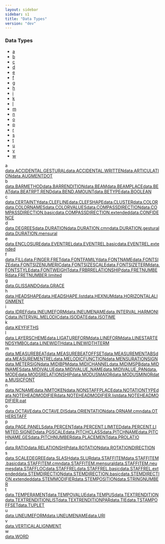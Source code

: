 ```yaml
---
layout: sidebar
sidebar: s1
title: "Data Types"
version: "dev"
---
```

<div class="specPage overview">
   <h3>Data Types</h3>
   <div class="letterSelection">
      <ul class="pagination">
         <li class="page-item"><a href="#letterFacet_a">a</a></li>
         <li class="page-item"><a href="#letterFacet_b">b</a></li>
         <li class="page-item"><a href="#letterFacet_c">c</a></li>
         <li class="page-item"><a href="#letterFacet_d">d</a></li>
         <li class="page-item"><a href="#letterFacet_e">e</a></li>
         <li class="page-item"><a href="#letterFacet_f">f</a></li>
         <li class="page-item"><a href="#letterFacet_g">g</a></li>
         <li class="page-item"><a href="#letterFacet_h">h</a></li>
         <li class="page-item"><a href="#letterFacet_i">i</a></li>
         <li class="page-item"><a href="#letterFacet_k">k</a></li>
         <li class="page-item"><a href="#letterFacet_l">l</a></li>
         <li class="page-item"><a href="#letterFacet_m">m</a></li>
         <li class="page-item"><a href="#letterFacet_n">n</a></li>
         <li class="page-item"><a href="#letterFacet_o">o</a></li>
         <li class="page-item"><a href="#letterFacet_p">p</a></li>
         <li class="page-item"><a href="#letterFacet_r">r</a></li>
         <li class="page-item"><a href="#letterFacet_s">s</a></li>
         <li class="page-item"><a href="#letterFacet_t">t</a></li>
         <li class="page-item"><a href="#letterFacet_u">u</a></li>
         <li class="page-item"><a href="#letterFacet_v">v</a></li>
         <li class="page-item"><a href="#letterFacet_w">w</a></li>
      </ul>
   </div>
   <div class="facet letter overview" id="letterFacet_a">
      <div class="label">a</div>
      <div class="statement compact list"><a class="overviewLink datatype" data-initial="a" data-ident="data.ACCIDENTAL.GESTURAL" href="{{ site.baseurl }}/{{ page.version }}/data-types/data.accidental.gestural.html">data.ACCIDENTAL.GESTURAL</a><a class="overviewLink datatype" data-initial="a" data-ident="data.ACCIDENTAL.WRITTEN" href="{{ site.baseurl }}/{{ page.version }}/data-types/data.accidental.written.html">data.ACCIDENTAL.WRITTEN</a><a class="overviewLink datatype" data-initial="a" data-ident="data.ARTICULATION" href="{{ site.baseurl }}/{{ page.version }}/data-types/data.articulation.html">data.ARTICULATION</a><a class="overviewLink datatype" data-initial="a" data-ident="data.AUGMENTDOT" href="{{ site.baseurl }}/{{ page.version }}/data-types/data.augmentdot.html">data.AUGMENTDOT</a></div>
   </div>
   <div class="facet letter overview" id="letterFacet_b">
      <div class="label">b</div>
      <div class="statement compact list"><a class="overviewLink datatype" data-initial="b" data-ident="data.BARMETHOD" href="{{ site.baseurl }}/{{ page.version }}/data-types/data.barmethod.html">data.BARMETHOD</a><a class="overviewLink datatype" data-initial="b" data-ident="data.BARRENDITION" href="{{ site.baseurl }}/{{ page.version }}/data-types/data.barrendition.html">data.BARRENDITION</a><a class="overviewLink datatype" data-initial="b" data-ident="data.BEAM" href="{{ site.baseurl }}/{{ page.version }}/data-types/data.beam.html">data.BEAM</a><a class="overviewLink datatype" data-initial="b" data-ident="data.BEAMPLACE" href="{{ site.baseurl }}/{{ page.version }}/data-types/data.beamplace.html">data.BEAMPLACE</a><a class="overviewLink datatype" data-initial="b" data-ident="data.BEAT" href="{{ site.baseurl }}/{{ page.version }}/data-types/data.beat.html">data.BEAT</a><a class="overviewLink datatype" data-initial="b" data-ident="data.BEATRPT.REND" href="{{ site.baseurl }}/{{ page.version }}/data-types/data.beatrpt.rend.html">data.BEATRPT.REND</a><a class="overviewLink datatype" data-initial="b" data-ident="data.BEND.AMOUNT" href="{{ site.baseurl }}/{{ page.version }}/data-types/data.bend.amount.html">data.BEND.AMOUNT</a><a class="overviewLink datatype" data-initial="b" data-ident="data.BETYPE" href="{{ site.baseurl }}/{{ page.version }}/data-types/data.betype.html">data.BETYPE</a><a class="overviewLink datatype" data-initial="b" data-ident="data.BOOLEAN" href="{{ site.baseurl }}/{{ page.version }}/data-types/data.boolean.html">data.BOOLEAN</a></div>
   </div>
   <div class="facet letter overview" id="letterFacet_c">
      <div class="label">c</div>
      <div class="statement compact list"><a class="overviewLink datatype" data-initial="c" data-ident="data.CERTAINTY" href="{{ site.baseurl }}/{{ page.version }}/data-types/data.certainty.html">data.CERTAINTY</a><a class="overviewLink datatype" data-initial="c" data-ident="data.CLEFLINE" href="{{ site.baseurl }}/{{ page.version }}/data-types/data.clefline.html">data.CLEFLINE</a><a class="overviewLink datatype" data-initial="c" data-ident="data.CLEFSHAPE" href="{{ site.baseurl }}/{{ page.version }}/data-types/data.clefshape.html">data.CLEFSHAPE</a><a class="overviewLink datatype" data-initial="c" data-ident="data.CLUSTER" href="{{ site.baseurl }}/{{ page.version }}/data-types/data.cluster.html">data.CLUSTER</a><a class="overviewLink datatype" data-initial="c" data-ident="data.COLOR" href="{{ site.baseurl }}/{{ page.version }}/data-types/data.color.html">data.COLOR</a><a class="overviewLink datatype" data-initial="c" data-ident="data.COLORNAMES" href="{{ site.baseurl }}/{{ page.version }}/data-types/data.colornames.html">data.COLORNAMES</a><a class="overviewLink datatype" data-initial="c" data-ident="data.COLORVALUES" href="{{ site.baseurl }}/{{ page.version }}/data-types/data.colorvalues.html">data.COLORVALUES</a><a class="overviewLink datatype" data-initial="c" data-ident="data.COMPASSDIRECTION" href="{{ site.baseurl }}/{{ page.version }}/data-types/data.compassdirection.html">data.COMPASSDIRECTION</a><a class="overviewLink datatype" data-initial="c" data-ident="data.COMPASSDIRECTION.basic" href="{{ site.baseurl }}/{{ page.version }}/data-types/data.compassdirection.basic.html">data.COMPASSDIRECTION.basic</a><a class="overviewLink datatype" data-initial="c" data-ident="data.COMPASSDIRECTION.extended" href="{{ site.baseurl }}/{{ page.version }}/data-types/data.compassdirection.extended.html">data.COMPASSDIRECTION.extended</a><a class="overviewLink datatype" data-initial="c" data-ident="data.CONFIDENCE" href="{{ site.baseurl }}/{{ page.version }}/data-types/data.confidence.html">data.CONFIDENCE</a></div>
   </div>
   <div class="facet letter overview" id="letterFacet_d">
      <div class="label">d</div>
      <div class="statement compact list"><a class="overviewLink datatype" data-initial="d" data-ident="data.DEGREES" href="{{ site.baseurl }}/{{ page.version }}/data-types/data.degrees.html">data.DEGREES</a><a class="overviewLink datatype" data-initial="d" data-ident="data.DURATION" href="{{ site.baseurl }}/{{ page.version }}/data-types/data.duration.html">data.DURATION</a><a class="overviewLink datatype" data-initial="d" data-ident="data.DURATION.cmn" href="{{ site.baseurl }}/{{ page.version }}/data-types/data.duration.cmn.html">data.DURATION.cmn</a><a class="overviewLink datatype" data-initial="d" data-ident="data.DURATION.gestural" href="{{ site.baseurl }}/{{ page.version }}/data-types/data.duration.gestural.html">data.DURATION.gestural</a><a class="overviewLink datatype" data-initial="d" data-ident="data.DURATION.mensural" href="{{ site.baseurl }}/{{ page.version }}/data-types/data.duration.mensural.html">data.DURATION.mensural</a></div>
   </div>
   <div class="facet letter overview" id="letterFacet_e">
      <div class="label">e</div>
      <div class="statement compact list"><a class="overviewLink datatype" data-initial="e" data-ident="data.ENCLOSURE" href="{{ site.baseurl }}/{{ page.version }}/data-types/data.enclosure.html">data.ENCLOSURE</a><a class="overviewLink datatype" data-initial="e" data-ident="data.EVENTREL" href="{{ site.baseurl }}/{{ page.version }}/data-types/data.eventrel.html">data.EVENTREL</a><a class="overviewLink datatype" data-initial="e" data-ident="data.EVENTREL.basic" href="{{ site.baseurl }}/{{ page.version }}/data-types/data.eventrel.basic.html">data.EVENTREL.basic</a><a class="overviewLink datatype" data-initial="e" data-ident="data.EVENTREL.extended" href="{{ site.baseurl }}/{{ page.version }}/data-types/data.eventrel.extended.html">data.EVENTREL.extended</a></div>
   </div>
   <div class="facet letter overview" id="letterFacet_f">
      <div class="label">f</div>
      <div class="statement compact list"><a class="overviewLink datatype" data-initial="f" data-ident="data.FILL" href="{{ site.baseurl }}/{{ page.version }}/data-types/data.fill.html">data.FILL</a><a class="overviewLink datatype" data-initial="f" data-ident="data.FINGER.FRET" href="{{ site.baseurl }}/{{ page.version }}/data-types/data.finger.fret.html">data.FINGER.FRET</a><a class="overviewLink datatype" data-initial="f" data-ident="data.FONTFAMILY" href="{{ site.baseurl }}/{{ page.version }}/data-types/data.fontfamily.html">data.FONTFAMILY</a><a class="overviewLink datatype" data-initial="f" data-ident="data.FONTNAME" href="{{ site.baseurl }}/{{ page.version }}/data-types/data.fontname.html">data.FONTNAME</a><a class="overviewLink datatype" data-initial="f" data-ident="data.FONTSIZE" href="{{ site.baseurl }}/{{ page.version }}/data-types/data.fontsize.html">data.FONTSIZE</a><a class="overviewLink datatype" data-initial="f" data-ident="data.FONTSIZENUMERIC" href="{{ site.baseurl }}/{{ page.version }}/data-types/data.fontsizenumeric.html">data.FONTSIZENUMERIC</a><a class="overviewLink datatype" data-initial="f" data-ident="data.FONTSIZESCALE" href="{{ site.baseurl }}/{{ page.version }}/data-types/data.fontsizescale.html">data.FONTSIZESCALE</a><a class="overviewLink datatype" data-initial="f" data-ident="data.FONTSIZETERM" href="{{ site.baseurl }}/{{ page.version }}/data-types/data.fontsizeterm.html">data.FONTSIZETERM</a><a class="overviewLink datatype" data-initial="f" data-ident="data.FONTSTYLE" href="{{ site.baseurl }}/{{ page.version }}/data-types/data.fontstyle.html">data.FONTSTYLE</a><a class="overviewLink datatype" data-initial="f" data-ident="data.FONTWEIGHT" href="{{ site.baseurl }}/{{ page.version }}/data-types/data.fontweight.html">data.FONTWEIGHT</a><a class="overviewLink datatype" data-initial="f" data-ident="data.FRBRRELATIONSHIP" href="{{ site.baseurl }}/{{ page.version }}/data-types/data.frbrrelationship.html">data.FRBRRELATIONSHIP</a><a class="overviewLink datatype" data-initial="f" data-ident="data.FRETNUMBER" href="{{ site.baseurl }}/{{ page.version }}/data-types/data.fretnumber.html">data.FRETNUMBER</a><a class="overviewLink datatype" data-initial="f" data-ident="data.FRETNUMBER.limited" href="{{ site.baseurl }}/{{ page.version }}/data-types/data.fretnumber.limited.html">data.FRETNUMBER.limited</a></div>
   </div>
   <div class="facet letter overview" id="letterFacet_g">
      <div class="label">g</div>
      <div class="statement compact list"><a class="overviewLink datatype" data-initial="g" data-ident="data.GLISSANDO" href="{{ site.baseurl }}/{{ page.version }}/data-types/data.glissando.html">data.GLISSANDO</a><a class="overviewLink datatype" data-initial="g" data-ident="data.GRACE" href="{{ site.baseurl }}/{{ page.version }}/data-types/data.grace.html">data.GRACE</a></div>
   </div>
   <div class="facet letter overview" id="letterFacet_h">
      <div class="label">h</div>
      <div class="statement compact list"><a class="overviewLink datatype" data-initial="h" data-ident="data.HEADSHAPE" href="{{ site.baseurl }}/{{ page.version }}/data-types/data.headshape.html">data.HEADSHAPE</a><a class="overviewLink datatype" data-initial="h" data-ident="data.HEADSHAPE.list" href="{{ site.baseurl }}/{{ page.version }}/data-types/data.headshape.list.html">data.HEADSHAPE.list</a><a class="overviewLink datatype" data-initial="h" data-ident="data.HEXNUM" href="{{ site.baseurl }}/{{ page.version }}/data-types/data.hexnum.html">data.HEXNUM</a><a class="overviewLink datatype" data-initial="h" data-ident="data.HORIZONTALALIGNMENT" href="{{ site.baseurl }}/{{ page.version }}/data-types/data.horizontalalignment.html">data.HORIZONTALALIGNMENT</a></div>
   </div>
   <div class="facet letter overview" id="letterFacet_i">
      <div class="label">i</div>
      <div class="statement compact list"><a class="overviewLink datatype" data-initial="i" data-ident="data.IDREF" href="{{ site.baseurl }}/{{ page.version }}/data-types/data.idref.html">data.IDREF</a><a class="overviewLink datatype" data-initial="i" data-ident="data.INEUMEFORM" href="{{ site.baseurl }}/{{ page.version }}/data-types/data.ineumeform.html">data.INEUMEFORM</a><a class="overviewLink datatype" data-initial="i" data-ident="data.INEUMENAME" href="{{ site.baseurl }}/{{ page.version }}/data-types/data.ineumename.html">data.INEUMENAME</a><a class="overviewLink datatype" data-initial="i" data-ident="data.INTERVAL.HARMONIC" href="{{ site.baseurl }}/{{ page.version }}/data-types/data.interval.harmonic.html">data.INTERVAL.HARMONIC</a><a class="overviewLink datatype" data-initial="i" data-ident="data.INTERVAL.MELODIC" href="{{ site.baseurl }}/{{ page.version }}/data-types/data.interval.melodic.html">data.INTERVAL.MELODIC</a><a class="overviewLink datatype" data-initial="i" data-ident="data.ISODATE" href="{{ site.baseurl }}/{{ page.version }}/data-types/data.isodate.html">data.ISODATE</a><a class="overviewLink datatype" data-initial="i" data-ident="data.ISOTIME" href="{{ site.baseurl }}/{{ page.version }}/data-types/data.isotime.html">data.ISOTIME</a></div>
   </div>
   <div class="facet letter overview" id="letterFacet_k">
      <div class="label">k</div>
      <div class="statement compact list"><a class="overviewLink datatype" data-initial="k" data-ident="data.KEYFIFTHS" href="{{ site.baseurl }}/{{ page.version }}/data-types/data.keyfifths.html">data.KEYFIFTHS</a></div>
   </div>
   <div class="facet letter overview" id="letterFacet_l">
      <div class="label">l</div>
      <div class="statement compact list"><a class="overviewLink datatype" data-initial="l" data-ident="data.LAYERSCHEME" href="{{ site.baseurl }}/{{ page.version }}/data-types/data.layerscheme.html">data.LAYERSCHEME</a><a class="overviewLink datatype" data-initial="l" data-ident="data.LIGATUREFORM" href="{{ site.baseurl }}/{{ page.version }}/data-types/data.ligatureform.html">data.LIGATUREFORM</a><a class="overviewLink datatype" data-initial="l" data-ident="data.LINEFORM" href="{{ site.baseurl }}/{{ page.version }}/data-types/data.lineform.html">data.LINEFORM</a><a class="overviewLink datatype" data-initial="l" data-ident="data.LINESTARTENDSYMBOL" href="{{ site.baseurl }}/{{ page.version }}/data-types/data.linestartendsymbol.html">data.LINESTARTENDSYMBOL</a><a class="overviewLink datatype" data-initial="l" data-ident="data.LINEWIDTH" href="{{ site.baseurl }}/{{ page.version }}/data-types/data.linewidth.html">data.LINEWIDTH</a><a class="overviewLink datatype" data-initial="l" data-ident="data.LINEWIDTHTERM" href="{{ site.baseurl }}/{{ page.version }}/data-types/data.linewidthterm.html">data.LINEWIDTHTERM</a></div>
   </div>
   <div class="facet letter overview" id="letterFacet_m">
      <div class="label">m</div>
      <div class="statement compact list"><a class="overviewLink datatype" data-initial="m" data-ident="data.MEASUREBEAT" href="{{ site.baseurl }}/{{ page.version }}/data-types/data.measurebeat.html">data.MEASUREBEAT</a><a class="overviewLink datatype" data-initial="m" data-ident="data.MEASUREBEATOFFSET" href="{{ site.baseurl }}/{{ page.version }}/data-types/data.measurebeatoffset.html">data.MEASUREBEATOFFSET</a><a class="overviewLink datatype" data-initial="m" data-ident="data.MEASUREMENTABS" href="{{ site.baseurl }}/{{ page.version }}/data-types/data.measurementabs.html">data.MEASUREMENTABS</a><a class="overviewLink datatype" data-initial="m" data-ident="data.MEASUREMENTREL" href="{{ site.baseurl }}/{{ page.version }}/data-types/data.measurementrel.html">data.MEASUREMENTREL</a><a class="overviewLink datatype" data-initial="m" data-ident="data.MELODICFUNCTION" href="{{ site.baseurl }}/{{ page.version }}/data-types/data.melodicfunction.html">data.MELODICFUNCTION</a><a class="overviewLink datatype" data-initial="m" data-ident="data.MENSURATIONSIGN" href="{{ site.baseurl }}/{{ page.version }}/data-types/data.mensurationsign.html">data.MENSURATIONSIGN</a><a class="overviewLink datatype" data-initial="m" data-ident="data.METERSIGN" href="{{ site.baseurl }}/{{ page.version }}/data-types/data.metersign.html">data.METERSIGN</a><a class="overviewLink datatype" data-initial="m" data-ident="data.MIDIBPM" href="{{ site.baseurl }}/{{ page.version }}/data-types/data.midibpm.html">data.MIDIBPM</a><a class="overviewLink datatype" data-initial="m" data-ident="data.MIDICHANNEL" href="{{ site.baseurl }}/{{ page.version }}/data-types/data.midichannel.html">data.MIDICHANNEL</a><a class="overviewLink datatype" data-initial="m" data-ident="data.MIDIMSPB" href="{{ site.baseurl }}/{{ page.version }}/data-types/data.midimspb.html">data.MIDIMSPB</a><a class="overviewLink datatype" data-initial="m" data-ident="data.MIDINAMES" href="{{ site.baseurl }}/{{ page.version }}/data-types/data.midinames.html">data.MIDINAMES</a><a class="overviewLink datatype" data-initial="m" data-ident="data.MIDIVALUE" href="{{ site.baseurl }}/{{ page.version }}/data-types/data.midivalue.html">data.MIDIVALUE</a><a class="overviewLink datatype" data-initial="m" data-ident="data.MIDIVALUE_NAME" href="{{ site.baseurl }}/{{ page.version }}/data-types/data.midivalue_name.html">data.MIDIVALUE_NAME</a><a class="overviewLink datatype" data-initial="m" data-ident="data.MIDIVALUE_PAN" href="{{ site.baseurl }}/{{ page.version }}/data-types/data.midivalue_pan.html">data.MIDIVALUE_PAN</a><a class="overviewLink datatype" data-initial="m" data-ident="data.MODE" href="{{ site.baseurl }}/{{ page.version }}/data-types/data.mode.html">data.MODE</a><a class="overviewLink datatype" data-initial="m" data-ident="data.MODSRELATIONSHIP" href="{{ site.baseurl }}/{{ page.version }}/data-types/data.modsrelationship.html">data.MODSRELATIONSHIP</a><a class="overviewLink datatype" data-initial="m" data-ident="data.MODUSMAIOR" href="{{ site.baseurl }}/{{ page.version }}/data-types/data.modusmaior.html">data.MODUSMAIOR</a><a class="overviewLink datatype" data-initial="m" data-ident="data.MODUSMINOR" href="{{ site.baseurl }}/{{ page.version }}/data-types/data.modusminor.html">data.MODUSMINOR</a><a class="overviewLink datatype" data-initial="m" data-ident="data.MUSICFONT" href="{{ site.baseurl }}/{{ page.version }}/data-types/data.musicfont.html">data.MUSICFONT</a></div>
   </div>
   <div class="facet letter overview" id="letterFacet_n">
      <div class="label">n</div>
      <div class="statement compact list"><a class="overviewLink datatype" data-initial="n" data-ident="data.NCNAME" href="{{ site.baseurl }}/{{ page.version }}/data-types/data.ncname.html">data.NCNAME</a><a class="overviewLink datatype" data-initial="n" data-ident="data.NMTOKEN" href="{{ site.baseurl }}/{{ page.version }}/data-types/data.nmtoken.html">data.NMTOKEN</a><a class="overviewLink datatype" data-initial="n" data-ident="data.NONSTAFFPLACE" href="{{ site.baseurl }}/{{ page.version }}/data-types/data.nonstaffplace.html">data.NONSTAFFPLACE</a><a class="overviewLink datatype" data-initial="n" data-ident="data.NOTATIONTYPE" href="{{ site.baseurl }}/{{ page.version }}/data-types/data.notationtype.html">data.NOTATIONTYPE</a><a class="overviewLink datatype" data-initial="n" data-ident="data.NOTEHEADMODIFIER" href="{{ site.baseurl }}/{{ page.version }}/data-types/data.noteheadmodifier.html">data.NOTEHEADMODIFIER</a><a class="overviewLink datatype" data-initial="n" data-ident="data.NOTEHEADMODIFIER.list" href="{{ site.baseurl }}/{{ page.version }}/data-types/data.noteheadmodifier.list.html">data.NOTEHEADMODIFIER.list</a><a class="overviewLink datatype" data-initial="n" data-ident="data.NOTEHEADMODIFIER.pat" href="{{ site.baseurl }}/{{ page.version }}/data-types/data.noteheadmodifier.pat.html">data.NOTEHEADMODIFIER.pat</a></div>
   </div>
   <div class="facet letter overview" id="letterFacet_o">
      <div class="label">o</div>
      <div class="statement compact list"><a class="overviewLink datatype" data-initial="o" data-ident="data.OCTAVE" href="{{ site.baseurl }}/{{ page.version }}/data-types/data.octave.html">data.OCTAVE</a><a class="overviewLink datatype" data-initial="o" data-ident="data.OCTAVE.DIS" href="{{ site.baseurl }}/{{ page.version }}/data-types/data.octave.dis.html">data.OCTAVE.DIS</a><a class="overviewLink datatype" data-initial="o" data-ident="data.ORIENTATION" href="{{ site.baseurl }}/{{ page.version }}/data-types/data.orientation.html">data.ORIENTATION</a><a class="overviewLink datatype" data-initial="o" data-ident="data.ORNAM.cmn" href="{{ site.baseurl }}/{{ page.version }}/data-types/data.ornam.cmn.html">data.ORNAM.cmn</a><a class="overviewLink datatype" data-initial="o" data-ident="data.OTHERSTAFF" href="{{ site.baseurl }}/{{ page.version }}/data-types/data.otherstaff.html">data.OTHERSTAFF</a></div>
   </div>
   <div class="facet letter overview" id="letterFacet_p">
      <div class="label">p</div>
      <div class="statement compact list"><a class="overviewLink datatype" data-initial="p" data-ident="data.PAGE.PANELS" href="{{ site.baseurl }}/{{ page.version }}/data-types/data.page.panels.html">data.PAGE.PANELS</a><a class="overviewLink datatype" data-initial="p" data-ident="data.PERCENT" href="{{ site.baseurl }}/{{ page.version }}/data-types/data.percent.html">data.PERCENT</a><a class="overviewLink datatype" data-initial="p" data-ident="data.PERCENT.LIMITED" href="{{ site.baseurl }}/{{ page.version }}/data-types/data.percent.limited.html">data.PERCENT.LIMITED</a><a class="overviewLink datatype" data-initial="p" data-ident="data.PERCENT.LIMITED.SIGNED" href="{{ site.baseurl }}/{{ page.version }}/data-types/data.percent.limited.signed.html">data.PERCENT.LIMITED.SIGNED</a><a class="overviewLink datatype" data-initial="p" data-ident="data.PGSCALE" href="{{ site.baseurl }}/{{ page.version }}/data-types/data.pgscale.html">data.PGSCALE</a><a class="overviewLink datatype" data-initial="p" data-ident="data.PITCHCLASS" href="{{ site.baseurl }}/{{ page.version }}/data-types/data.pitchclass.html">data.PITCHCLASS</a><a class="overviewLink datatype" data-initial="p" data-ident="data.PITCHNAME" href="{{ site.baseurl }}/{{ page.version }}/data-types/data.pitchname.html">data.PITCHNAME</a><a class="overviewLink datatype" data-initial="p" data-ident="data.PITCHNAME.GES" href="{{ site.baseurl }}/{{ page.version }}/data-types/data.pitchname.ges.html">data.PITCHNAME.GES</a><a class="overviewLink datatype" data-initial="p" data-ident="data.PITCHNUMBER" href="{{ site.baseurl }}/{{ page.version }}/data-types/data.pitchnumber.html">data.PITCHNUMBER</a><a class="overviewLink datatype" data-initial="p" data-ident="data.PLACEMENT" href="{{ site.baseurl }}/{{ page.version }}/data-types/data.placement.html">data.PLACEMENT</a><a class="overviewLink datatype" data-initial="p" data-ident="data.PROLATIO" href="{{ site.baseurl }}/{{ page.version }}/data-types/data.prolatio.html">data.PROLATIO</a></div>
   </div>
   <div class="facet letter overview" id="letterFacet_r">
      <div class="label">r</div>
      <div class="statement compact list"><a class="overviewLink datatype" data-initial="r" data-ident="data.RATIO" href="{{ site.baseurl }}/{{ page.version }}/data-types/data.ratio.html">data.RATIO</a><a class="overviewLink datatype" data-initial="r" data-ident="data.RELATIONSHIP" href="{{ site.baseurl }}/{{ page.version }}/data-types/data.relationship.html">data.RELATIONSHIP</a><a class="overviewLink datatype" data-initial="r" data-ident="data.ROTATION" href="{{ site.baseurl }}/{{ page.version }}/data-types/data.rotation.html">data.ROTATION</a><a class="overviewLink datatype" data-initial="r" data-ident="data.ROTATIONDIRECTION" href="{{ site.baseurl }}/{{ page.version }}/data-types/data.rotationdirection.html">data.ROTATIONDIRECTION</a></div>
   </div>
   <div class="facet letter overview" id="letterFacet_s">
      <div class="label">s</div>
      <div class="statement compact list"><a class="overviewLink datatype" data-initial="s" data-ident="data.SCALEDEGREE" href="{{ site.baseurl }}/{{ page.version }}/data-types/data.scaledegree.html">data.SCALEDEGREE</a><a class="overviewLink datatype" data-initial="s" data-ident="data.SLASH" href="{{ site.baseurl }}/{{ page.version }}/data-types/data.slash.html">data.SLASH</a><a class="overviewLink datatype" data-initial="s" data-ident="data.SLUR" href="{{ site.baseurl }}/{{ page.version }}/data-types/data.slur.html">data.SLUR</a><a class="overviewLink datatype" data-initial="s" data-ident="data.STAFFITEM" href="{{ site.baseurl }}/{{ page.version }}/data-types/data.staffitem.html">data.STAFFITEM</a><a class="overviewLink datatype" data-initial="s" data-ident="data.STAFFITEM.basic" href="{{ site.baseurl }}/{{ page.version }}/data-types/data.staffitem.basic.html">data.STAFFITEM.basic</a><a class="overviewLink datatype" data-initial="s" data-ident="data.STAFFITEM.cmn" href="{{ site.baseurl }}/{{ page.version }}/data-types/data.staffitem.cmn.html">data.STAFFITEM.cmn</a><a class="overviewLink datatype" data-initial="s" data-ident="data.STAFFITEM.mensural" href="{{ site.baseurl }}/{{ page.version }}/data-types/data.staffitem.mensural.html">data.STAFFITEM.mensural</a><a class="overviewLink datatype" data-initial="s" data-ident="data.STAFFITEM.neumes" href="{{ site.baseurl }}/{{ page.version }}/data-types/data.staffitem.neumes.html">data.STAFFITEM.neumes</a><a class="overviewLink datatype" data-initial="s" data-ident="data.STAFFLOC" href="{{ site.baseurl }}/{{ page.version }}/data-types/data.staffloc.html">data.STAFFLOC</a><a class="overviewLink datatype" data-initial="s" data-ident="data.STAFFREL" href="{{ site.baseurl }}/{{ page.version }}/data-types/data.staffrel.html">data.STAFFREL</a><a class="overviewLink datatype" data-initial="s" data-ident="data.STAFFREL.basic" href="{{ site.baseurl }}/{{ page.version }}/data-types/data.staffrel.basic.html">data.STAFFREL.basic</a><a class="overviewLink datatype" data-initial="s" data-ident="data.STAFFREL.extended" href="{{ site.baseurl }}/{{ page.version }}/data-types/data.staffrel.extended.html">data.STAFFREL.extended</a><a class="overviewLink datatype" data-initial="s" data-ident="data.STEMDIRECTION" href="{{ site.baseurl }}/{{ page.version }}/data-types/data.stemdirection.html">data.STEMDIRECTION</a><a class="overviewLink datatype" data-initial="s" data-ident="data.STEMDIRECTION.basic" href="{{ site.baseurl }}/{{ page.version }}/data-types/data.stemdirection.basic.html">data.STEMDIRECTION.basic</a><a class="overviewLink datatype" data-initial="s" data-ident="data.STEMDIRECTION.extended" href="{{ site.baseurl }}/{{ page.version }}/data-types/data.stemdirection.extended.html">data.STEMDIRECTION.extended</a><a class="overviewLink datatype" data-initial="s" data-ident="data.STEMMODIFIER" href="{{ site.baseurl }}/{{ page.version }}/data-types/data.stemmodifier.html">data.STEMMODIFIER</a><a class="overviewLink datatype" data-initial="s" data-ident="data.STEMPOSITION" href="{{ site.baseurl }}/{{ page.version }}/data-types/data.stemposition.html">data.STEMPOSITION</a><a class="overviewLink datatype" data-initial="s" data-ident="data.STRINGNUMBER" href="{{ site.baseurl }}/{{ page.version }}/data-types/data.stringnumber.html">data.STRINGNUMBER</a></div>
   </div>
   <div class="facet letter overview" id="letterFacet_t">
      <div class="label">t</div>
      <div class="statement compact list"><a class="overviewLink datatype" data-initial="t" data-ident="data.TEMPERAMENT" href="{{ site.baseurl }}/{{ page.version }}/data-types/data.temperament.html">data.TEMPERAMENT</a><a class="overviewLink datatype" data-initial="t" data-ident="data.TEMPOVALUE" href="{{ site.baseurl }}/{{ page.version }}/data-types/data.tempovalue.html">data.TEMPOVALUE</a><a class="overviewLink datatype" data-initial="t" data-ident="data.TEMPUS" href="{{ site.baseurl }}/{{ page.version }}/data-types/data.tempus.html">data.TEMPUS</a><a class="overviewLink datatype" data-initial="t" data-ident="data.TEXTRENDITION" href="{{ site.baseurl }}/{{ page.version }}/data-types/data.textrendition.html">data.TEXTRENDITION</a><a class="overviewLink datatype" data-initial="t" data-ident="data.TEXTRENDITIONLIST" href="{{ site.baseurl }}/{{ page.version }}/data-types/data.textrenditionlist.html">data.TEXTRENDITIONLIST</a><a class="overviewLink datatype" data-initial="t" data-ident="data.TEXTRENDITIONPAR" href="{{ site.baseurl }}/{{ page.version }}/data-types/data.textrenditionpar.html">data.TEXTRENDITIONPAR</a><a class="overviewLink datatype" data-initial="t" data-ident="data.TIE" href="{{ site.baseurl }}/{{ page.version }}/data-types/data.tie.html">data.TIE</a><a class="overviewLink datatype" data-initial="t" data-ident="data.TSTAMPOFFSET" href="{{ site.baseurl }}/{{ page.version }}/data-types/data.tstampoffset.html">data.TSTAMPOFFSET</a><a class="overviewLink datatype" data-initial="t" data-ident="data.TUPLET" href="{{ site.baseurl }}/{{ page.version }}/data-types/data.tuplet.html">data.TUPLET</a></div>
   </div>
   <div class="facet letter overview" id="letterFacet_u">
      <div class="label">u</div>
      <div class="statement compact list"><a class="overviewLink datatype" data-initial="u" data-ident="data.UNEUMEFORM" href="{{ site.baseurl }}/{{ page.version }}/data-types/data.uneumeform.html">data.UNEUMEFORM</a><a class="overviewLink datatype" data-initial="u" data-ident="data.UNEUMENAME" href="{{ site.baseurl }}/{{ page.version }}/data-types/data.uneumename.html">data.UNEUMENAME</a><a class="overviewLink datatype" data-initial="u" data-ident="data.URI" href="{{ site.baseurl }}/{{ page.version }}/data-types/data.uri.html">data.URI</a></div>
   </div>
   <div class="facet letter overview" id="letterFacet_v">
      <div class="label">v</div>
      <div class="statement compact list"><a class="overviewLink datatype" data-initial="v" data-ident="data.VERTICALALIGNMENT" href="{{ site.baseurl }}/{{ page.version }}/data-types/data.verticalalignment.html">data.VERTICALALIGNMENT</a></div>
   </div>
   <div class="facet letter overview" id="letterFacet_w">
      <div class="label">w</div>
      <div class="statement compact list"><a class="overviewLink datatype" data-initial="w" data-ident="data.WORD" href="{{ site.baseurl }}/{{ page.version }}/data-types/data.word.html">data.WORD</a></div>
   </div>
</div>